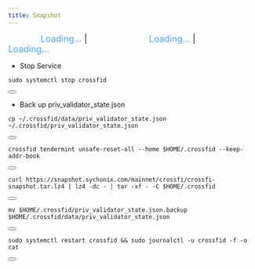 ```yaml
---
title: Snapshot
---
```


<!-- Note: Change nodename, Binary, and $HOME/.binary -->

<style>
  .snapshot-info {
    font-size: 18px;
    margin-bottom: 15px;
  }
  .snapshot-info .label {
    color: #ffffff;
  }
  .snapshot-info .value {
    color: #4da6ff;
  }
</style>


<script>
  async function fetchSnapshotInfo() {
    try {
      const response = await fetch('https://snapshot.sychonix.com/mainnet/crossfi/log.json');
      const data = await response.json();
      const snapshotInfo = data.snapshot_info;

      document.getElementById('height').textContent = snapshotInfo.block_height;
      document.getElementById('size').textContent = snapshotInfo.size;

      const createdAt = new Date(snapshotInfo.created_at);
      const now = new Date();
      const timeDiffMs = now - createdAt;

      // Konversi selisih waktu ke jam dan menit
      const minutesAgo = Math.floor(timeDiffMs / (1000 * 60));
      const hours = Math.floor(minutesAgo / 60);
      const minutes = minutesAgo % 60;

      if (hours > 0) {
        document.getElementById('last-updated').textContent = `${hours} hours ${minutes} minutes ago`;
      } else {
        document.getElementById('last-updated').textContent = `${minutes} minutes ago`;
      }
    } catch (error) {
      console.error('Error fetching snapshot info:', error);
    }
  }

  fetchSnapshotInfo();
</script>

<div class="snapshot-info">
  <span class="label">Height:</span> <span class="value" id="height">Loading...</span> |
  <span class="label">Last updated:</span> <span class="value" id="last-updated">Loading...</span> |
  <span class="label">Size:</span> <span class="value" id="size">Loading...</span>
</div>

<!-- Note: Change nodename and $HOME/.binary -->
- Stop Service

<div class="code-block-wrapper">
  <pre><code>sudo systemctl stop crossfid</code></pre>
  <button class="copy-btn" data-target="sudo systemctl stop crossfid"><i class="fas fa-copy"></i></button>
</div>

- Back up priv_validator_state.json

<div class="code-block-wrapper">
  <pre><code>cp ~/.crossfid/data/priv_validator_state.json  ~/.crossfid/priv_validator_state.json</code></pre>
  <button class="copy-btn" data-target="cp ~/.crossfid/data/priv_validator_state.json  ~/.crossfid/priv_validator_state.json"><i class="fas fa-copy"></i></button>
</div>

<div class="code-block-wrapper">
  <pre><code>crossfid tendermint unsafe-reset-all --home $HOME/.crossfid --keep-addr-book</code></pre>
  <button class="copy-btn" data-target="crossfid tendermint unsafe-reset-all --home $HOME/.crossfid --keep-addr-book"><i class="fas fa-copy"></i></button>
</div>

<div class="code-block-wrapper">
  <pre><code>curl https://snapshot.sychonix.com/mainnet/crossfi/crossfi-snapshot.tar.lz4 | lz4 -dc - | tar -xf - -C $HOME/.crossfid</code></pre>
  <button class="copy-btn" data-target="curl https://snapshot.sychonix.com/mainnet/crossfi/crossfi-snapshot.tar.lz4 | lz4 -dc - | tar -xf - -C $HOME/.crossfid"><i class="fas fa-copy"></i></button>
</div>

<div class="code-block-wrapper">
  <pre><code>mv $HOME/.crossfid/priv_validator_state.json.backup $HOME/.crossfid/data/priv_validator_state.json</code></pre>
  <button class="copy-btn" data-target="mv $HOME/.crossfid/priv_validator_state.json.backup $HOME/.crossfid/data/priv_validator_state.json"><i class="fas fa-copy"></i></button>
</div>

<div class="code-block-wrapper">
  <pre><code>sudo systemctl restart crossfid && sudo journalctl -u crossfid -f -o cat</code></pre>
  <button class="copy-btn" data-target="sudo systemctl restart crossfid && sudo journalctl -u crossfid -f -o cat"><i class="fas fa-copy"></i></button>
</div>
